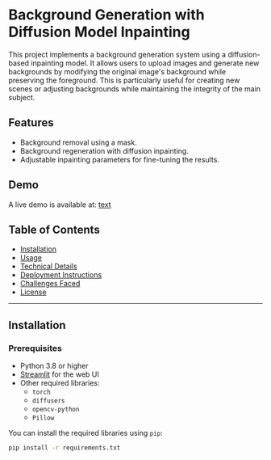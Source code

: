 # Background Generation with Diffusion Model Inpainting

This project implements a background generation system using a diffusion-based inpainting model. It allows users to upload images and generate new backgrounds by modifying the original image's background while preserving the foreground. This is particularly useful for creating new scenes or adjusting backgrounds while maintaining the integrity of the main subject.

## Features
- Background removal using a mask.
- Background regeneration with diffusion inpainting.
- Adjustable inpainting parameters for fine-tuning the results.

## Demo
A live demo is available at: [text](https://huggingface.co/spaces/akashmaurya/bg_generator)

## Table of Contents
- [Installation](#installation)
- [Usage](#usage)
- [Technical Details](#technical-details)
- [Deployment Instructions](#deployment-instructions)
- [Challenges Faced](#challenges-faced)
- [License](#license)

---

## Installation

### Prerequisites
- Python 3.8 or higher
- [Streamlit](https://streamlit.io/) for the web UI
- Other required libraries: 
  - `torch`
  - `diffusers`
  - `opencv-python`
  - `Pillow`

You can install the required libraries using `pip`:

```bash
pip install -r requirements.txt
